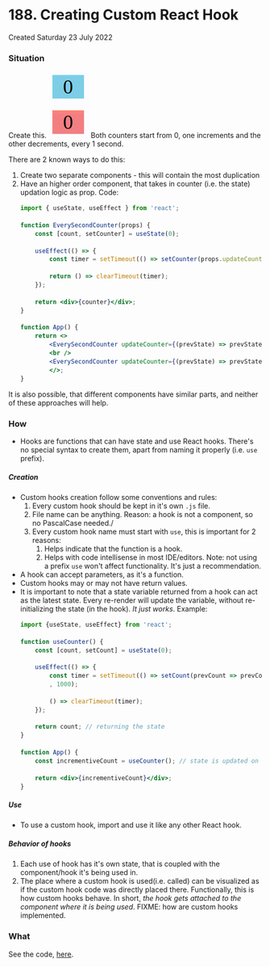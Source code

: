 # 188. Creating Custom React Hook
Created Saturday 23 July 2022

### Situation
Create this.
![](assets/188_Creating_Custom_React_Hook-image-1.gif)
Both counters start from 0, one increments and the other decrements, every 1 second.

There are 2 known ways to do this:
1. Create two separate components - this will contain the most duplication
2. Have an higher order component, that takes in counter (i.e. the state) updation logic as prop. Code:
	```jsx
	import { useState, useEffect } from 'react';

	function EverySecondCounter(props) {
		const [count, setCounter] = useState(0);

		useEffect(() => {
			const timer = setTimeout(() => setCounter(props.updateCounter);

			return () => clearTimeout(timer);
		});

		return <div>{counter}</div>;
	}

	function App() {
		return <>
			<EverySecondCounter updateCounter={(prevState) => prevState + 1} />
			<br />
			<EverySecondCounter updateCounter={(prevState) => prevState - 1} />
			</>;
	}
	```

It is also possible, that different components have similar parts, and neither of these approaches will help.


### How
- Hooks are functions that can have state and use React hooks. There's no special syntax to create them, apart from naming it properly (i.e. `use` prefix).

##### Creation
- Custom hooks creation follow some conventions and rules:
	1. Every custom hook should be kept in it's own `.js` file.
	2. File name can be anything. Reason: a hook is not a component, so no PascalCase needed./
	3. Every custom hook name must start with `use`, this is important for 2 reasons:
		1. Helps indicate that the function is a hook.
		2. Helps with code intellisense in most IDE/editors.
		Note: not using a prefix `use` won't affect functionality. It's just a recommendation.
- A hook can accept parameters, as it's a function.
- Custom hooks may or may not have return values.
- It is important to note that a state variable returned from a hook can act as the latest state. Every re-render will update the variable, without re-initializing the state (in the hook). *It just works*. Example:
	```jsx
	import {useState, useEffect} from 'react';

	function useCounter() {
		const [count, setCount] = useState(0);

		useEffect(() => {
			const timer = setTimeout(() => setCount(prevCount => prevCount + 1)
			, 1000);

			() => clearTimeout(timer);
		});

		return count; // returning the state
	}

	function App() {
		const incrementiveCount = useCounter(); // state is updated on each re-render

		return <div>{incrementiveCount}</div>;
	}
	```
##### Use
- To use a custom hook, import and use it like any other React hook.

##### Behavior of hooks
1. Each use of hook has it's own state, that is coupled with the component/hook it's being used in.
2. The place where a custom hook is used(i.e. called) can be visualized as if the custom hook code was directly placed there. Functionally, this is how custom hooks behave. In short, *the hook gets attached to the component where it is being used*. FIXME: how are custom hooks implemented.

### What
See the code, [here](https://github.com/exemplar-codes/assorted-reactjs-apps/blob/f86d9b6343e848100cf6ef8ad53b01fde49c5762/src/Apps/CustomHookDemoCounter/CustomHookDemoCounter.jsx).
